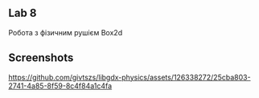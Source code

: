 ## Lab 8

Робота з фізичним рушієм Box2d

## Screenshots

https://github.com/givtszs/libgdx-physics/assets/126338272/25cba803-2741-4a85-8f59-8c4f84a1c4fa
